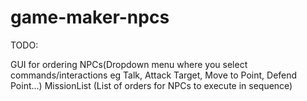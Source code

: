 # game-maker-npcs
TODO:

GUI for ordering NPCs(Dropdown menu where you select commands/interactions eg Talk, Attack Target, Move to Point, Defend Point...)
MissionList (List of orders for NPCs to execute in sequence)
